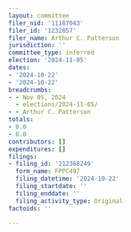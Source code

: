 ```yaml
---
layout: committee
filer_nid: '11187043'
filer_id: '1232857'
filer_name: Arthur C. Patterson
jurisdiction: ''
committee_type: inferred
election: '2024-11-05'
dates:
- '2024-10-22'
- '2024-10-22'
breadcrumbs:
- - Nov 05, 2024
  - elections/2024-11-05/
- - Arthur C. Patterson
totals:
- 0.0
- 0.0
contributors: []
expenditures: []
filings:
- filing_id: '212368249'
  form_name: FPPC497
  filing_datetime: '2024-10-22'
  filing_startdate: ''
  filing_enddate: ''
  filing_activity_type: Original
factoids: ''

---
```


